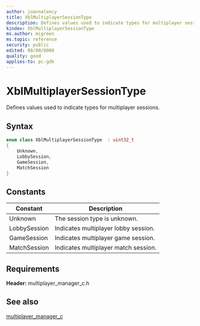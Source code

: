 ```yaml
---
author: joannaleecy
title: XblMultiplayerSessionType
description: Defines values used to indicate types for multiplayer sessions.
kindex: XblMultiplayerSessionType
ms.author: migreen
ms.topic: reference
security: public
edited: 00/00/0000
quality: good
applies-to: pc-gdk
---
```


# XblMultiplayerSessionType  

Defines values used to indicate types for multiplayer sessions.    

## Syntax  
  
```cpp
enum class XblMultiplayerSessionType  : uint32_t  
{  
    Unknown,  
    LobbySession,  
    GameSession,  
    MatchSession  
}  
```  
  
## Constants  
  
| Constant | Description |
| --- | --- |
| Unknown | The session type is unknown. |  
| LobbySession | Indicates multiplayer lobby session. |  
| GameSession | Indicates multiplayer game session. |  
| MatchSession | Indicates multiplayer match session. |  
  
## Requirements  
  
**Header:** multiplayer_manager_c.h
  
## See also  
[multiplayer_manager_c](../multiplayer_manager_c_members.md)  
  
  